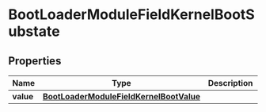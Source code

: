 

# BootLoaderModuleFieldKernelBootSubstate


## Properties

| Name | Type | Description | Notes |
|------------ | ------------- | ------------- | -------------|
|**value** | [**BootLoaderModuleFieldKernelBootValue**](BootLoaderModuleFieldKernelBootValue.md) |  |  |



